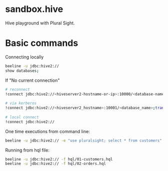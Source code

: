 # sandbox.hive
Hive playground with Plural Sight.

# Basic commands

Connecting locally
```bash
beeline -u jdbc:hive2://
show databases;
```

If "No current connection"
```bash
# reconnect
!connect jdbc:hive2://<hiveserver2-hostname-or-ip>:10000/<database-name>
		
# via kerberos
!connect jdbc:hive2://<hiveserver2_hostname>:10001/<database_name>;transportMode=http;httpPath=cliservice;principal=<hive_principal>
			
# local connect
!connect jdbc:hive2://
```

One time executions from command line:
```bash
beeline -u jdbc:hive2:// -e "use pluralsight; select * from customers"
```
			
Running from hql file:
```bash
beeline -u jdbc:hive2:// -f hql/01-customers.hql
beeline -u jdbc:hive2:// -f hql/02-orders.hql
```

